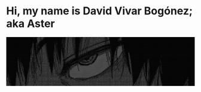 # Hi, my name is David Vivar Bogónez; aka Aster
![banner](https://github.com/4ster-light/4ster-light/blob/main/banner.png)
